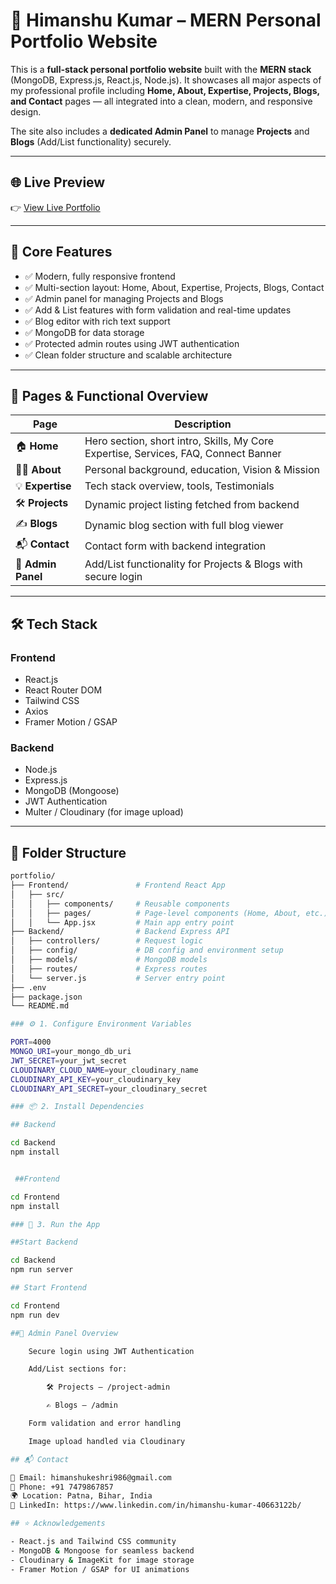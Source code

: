 # 🚀 Himanshu Kumar – MERN Personal Portfolio Website

This is a **full-stack personal portfolio website** built with the **MERN stack** (MongoDB, Express.js, React.js, Node.js). It showcases all major aspects of my professional profile including **Home, About, Expertise, Projects, Blogs, and Contact** pages — all integrated into a clean, modern, and responsive design.

The site also includes a **dedicated Admin Panel** to manage **Projects** and **Blogs** (Add/List functionality) securely.

---

## 🌐 Live Preview

👉 [View Live Portfolio](https://mern-portfolio-website-flame.vercel.app/)

---

## 🧩 Core Features

- ✅ Modern, fully responsive frontend  
- ✅ Multi-section layout: Home, About, Expertise, Projects, Blogs, Contact  
- ✅ Admin panel for managing Projects and Blogs  
- ✅ Add & List features with form validation and real-time updates  
- ✅ Blog editor with rich text support  
- ✅ MongoDB for data storage  
- ✅ Protected admin routes using JWT authentication  
- ✅ Clean folder structure and scalable architecture  

---

## 🧠 Pages & Functional Overview

| Page             | Description                                                                 |
|------------------|-----------------------------------------------------------------------------|
| 🏠 **Home**       | Hero section, short intro, Skills, My Core Expertise, Services, FAQ, Connect Banner |
| 🙋‍♂️ **About**      | Personal background, education, Vision & Mission                           |
| 💡 **Expertise**  | Tech stack overview, tools, Testimonials                                   |
| 🛠 **Projects**    | Dynamic project listing fetched from backend                               |
| ✍️ **Blogs**       | Dynamic blog section with full blog viewer                                |
| 📬 **Contact**     | Contact form with backend integration                                      |
| 🔐 **Admin Panel** | Add/List functionality for Projects & Blogs with secure login              |

---

## 🛠️ Tech Stack

### Frontend
- React.js
- React Router DOM
- Tailwind CSS
- Axios
- Framer Motion / GSAP

### Backend
- Node.js
- Express.js
- MongoDB (Mongoose)
- JWT Authentication
- Multer / Cloudinary (for image upload)

---

## 📁 Folder Structure

```bash
portfolio/
├── Frontend/               # Frontend React App
│   ├── src/
│   │   ├── components/     # Reusable components
│   │   ├── pages/          # Page-level components (Home, About, etc.)
│   │   └── App.jsx         # Main app entry point
├── Backend/                # Backend Express API
│   ├── controllers/        # Request logic
│   ├── config/             # DB config and environment setup
│   ├── models/             # MongoDB models
│   ├── routes/             # Express routes
│   └── server.js           # Server entry point
├── .env
├── package.json
└── README.md

### ⚙️ 1. Configure Environment Variables

PORT=4000
MONGO_URI=your_mongo_db_uri
JWT_SECRET=your_jwt_secret
CLOUDINARY_CLOUD_NAME=your_cloudinary_name
CLOUDINARY_API_KEY=your_cloudinary_key
CLOUDINARY_API_SECRET=your_cloudinary_secret

### 📦 2. Install Dependencies

## Backend

cd Backend
npm install


 ##Frontend

cd Frontend
npm install

### 🚀 3. Run the App

##Start Backend

cd Backend
npm run server

## Start Frontend

cd Frontend
npm run dev

##🔐 Admin Panel Overview

    Secure login using JWT Authentication

    Add/List sections for:

        🛠 Projects – /project-admin

        ✍️ Blogs – /admin

    Form validation and error handling

    Image upload handled via Cloudinary

## 📬 Contact

📧 Email: himanshukeshri986@gmail.com
📱 Phone: +91 7479867857
🌍 Location: Patna, Bihar, India
🔗 LinkedIn: https://www.linkedin.com/in/himanshu-kumar-40663122b/

## ⭐ Acknowledgements

- React.js and Tailwind CSS community
- MongoDB & Mongoose for seamless backend
- Cloudinary & ImageKit for image storage
- Framer Motion / GSAP for UI animations
